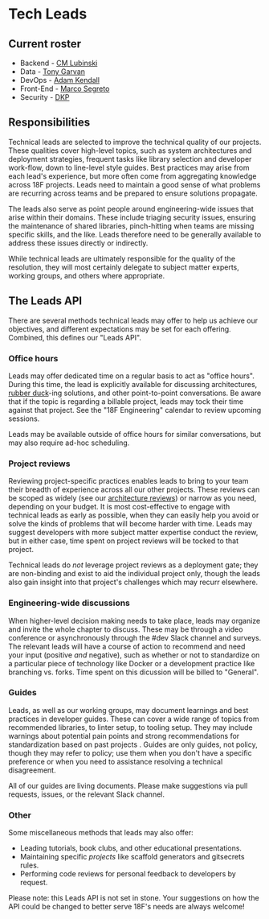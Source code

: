# Tech Leads

## Current roster

* Backend - [CM Lubinski](https://gsa-tts.slack.com/messages/@cm)
* Data - [Tony Garvan](https://gsa-tts.slack.com/messages/@tony)
* DevOps - [Adam Kendall](https://gsa-tts.slack.com/messages/@adamkendall)
* Front-End - [Marco Segreto](https://gsa-tts.slack.com/messages/@marco)
* Security - [DKP](https://gsa-tts.slack.com/messages/@dkp)

## Responsibilities

Technical leads are selected to improve the technical quality of our projects. 
These qualities cover high-level topics, such as system architectures and 
deployment strategies, frequent tasks like library selection and developer 
work-flow, down to line-level style guides. Best practices may arise from each 
lead's experience, but more often come from aggregating knowledge across 18F 
projects. Leads need to maintain a good sense of what problems are recurring 
across teams and be prepared to ensure solutions propagate.

The leads also serve as point people around engineering-wide issues that arise 
within their domains. These include triaging security issues, ensuring the 
maintenance of shared libraries, pinch-hitting when teams are missing specific 
skills, and the like. Leads therefore need to be generally available to 
address these issues directly or indirectly.

While technical leads are ultimately responsible for the quality of the 
resolution, they will most certainly delegate to subject matter experts, 
working groups, and others where appropriate.

## The Leads API

There are several methods technical leads may offer to help us achieve our 
objectives, and different expectations may be set for each offering. Combined, 
this defines our "Leads API".

### Office hours

Leads may offer dedicated time on a regular basis to act as "office hours". 
During this time, the lead is explicitly available for discussing
architectures, [rubber
duck](https://en.wikipedia.org/wiki/Rubber_duck_debugging)-ing solutions, and
other point-to-point conversations. Be aware that if the topic is regarding a
billable project, leads may tock their time against that project. See the "18F
Engineering" calendar to review upcoming sessions.

Leads may be available outside of office hours for similar conversations, but
may also require ad-hoc scheduling.

### Project reviews

Reviewing project-specific practices enables leads to bring to your team their 
breadth of experience across all our other projects. These reviews can be 
scoped as widely (see our [architecture reviews](../architecture_reviews/)) or 
narrow as you need, depending on your budget. It is most cost-effective to 
engage with technical leads as early as possible, when they can easily help 
you avoid or solve the kinds of problems that will become harder with time. 
Leads may suggest developers with more subject matter expertise conduct the 
review, but in either case, time spent on project reviews will be tocked to 
that project.

Technical leads do *not* leverage project reviews as a deployment gate; they 
are non-binding and exist to aid the individual project only, though the leads 
also gain insight into that project's challenges which may recurr elsewhere.

### Engineering-wide discussions

When higher-level decision making needs to take place, leads may organize and
invite the whole chapter to discuss. These may be through a video conference
or asynchronously through the #dev Slack channel and surveys. The relevant 
leads will have a course of action to recommend and need your input 
(positive *and* negative), such as whether or not to standardize on a 
particular piece of technology like Docker or a development practice like 
branching vs. forks. Time spent on this dicussion will be billed to "General".

### Guides

Leads, as well as our working groups, may document learnings and best 
practices in developer guides. These can cover a wide range of topics
from recommended libraries, to linter setup, to tooling setup. They may include
warnings about potential pain points and strong recommendations for 
standardization based on past projects . Guides are only guides, not policy, 
though they may refer to policy; use them when you don't have a specific 
preference or when you need to assistance resolving a technical disagreement.

All of our guides are living documents. Please make suggestions via pull
requests, issues, or the relevant Slack channel.

### Other

Some miscellaneous methods that leads may also offer:

* Leading tutorials, book clubs, and other educational presentations.
* Maintaining specific *projects* like scaffold generators and gitsecrets
  rules.
* Performing code reviews for personal feedback to developers by request.

Please note: this Leads API is not set in stone. Your suggestions on how the 
API could be changed to better serve 18F's needs are always welcome!
